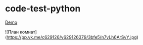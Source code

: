 # code-test-python
[Demo](https://code-test-python.herokuapp.com)

![План комнат]
(https://pp.vk.me/c629126/v629126379/3bfe5/n7vLh6ArSvY.jpg)

